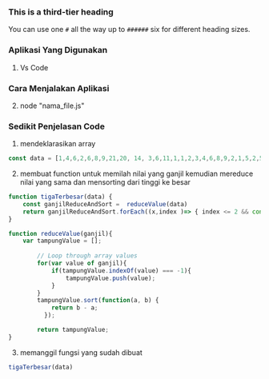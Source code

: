 ### This is a third-tier heading

You can use one `#` all the way up to `######` six for different heading sizes.
### Aplikasi Yang Digunakan

1. Vs Code

### Cara Menjalakan Aplikasi

2. node "nama_file.js"

### Sedikit Penjelasan Code

1. mendeklarasikan array 
```javascript
const data = [1,4,6,2,6,8,9,21,20, 14, 3,6,11,1,1,2,3,4,6,8,9,2,1,5,2,5,6,8,3,2]
```

2. membuat function untuk memilah nilai yang ganjil kemudian mereduce nilai yang sama dan mensorting dari tinggi ke besar
```javascript
function tigaTerbesar(data) {
    const ganjilReduceAndSort =  reduceValue(data)
    return ganjilReduceAndSort.forEach((x,index )=> { index <= 2 && console.log(`nilai Tertinggi ${index + 1} : ${x} `)   })
}

function reduceValue(ganjil){
    var tampungValue = [];
        
        // Loop through array values
        for(var value of ganjil){
            if(tampungValue.indexOf(value) === -1){
                tampungValue.push(value);
            }
        }
        tampungValue.sort(function(a, b) {
            return b - a;
          });

        return tampungValue;
}
```

3. memanggil fungsi yang sudah dibuat

```javascript
tigaTerbesar(data)
```